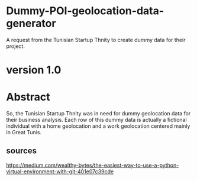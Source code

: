 # Dummy-POI-geolocation-data-generator
A request from the Tunisian Startup Thnity to create dummy data for their project. 

# version 1.0

# Abstract
So, the Tunisian Startup Thnity was in need for dummy geolocation data for their business analysis. 
Each row of this dummy data is actually a fictional individual with a home geolocation and a work geolocation
centered mainly in Great Tunis. 

## sources
https://medium.com/wealthy-bytes/the-easiest-way-to-use-a-python-virtual-environment-with-git-401e07c39cde
